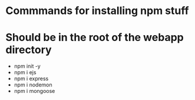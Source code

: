 # Commmands for installing npm stuff

# Should be in the root of the webapp directory

- npm init -y
- npm i ejs
- npm i express
- npm i nodemon
- npm i mongoose
